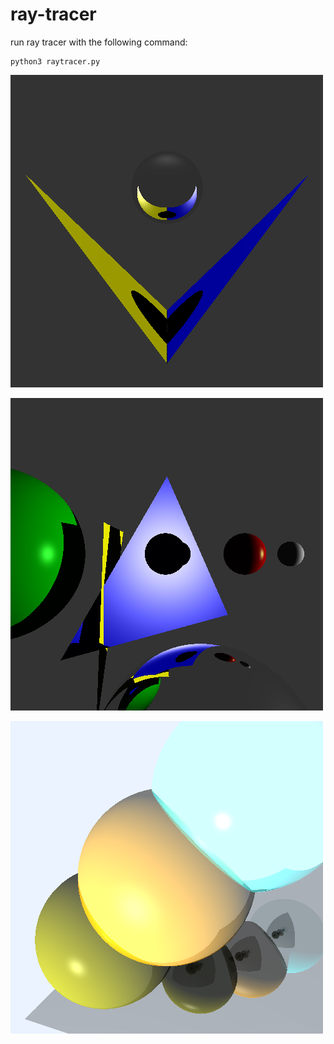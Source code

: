 # ray-tracer
run ray tracer with the following command:
```
python3 raytracer.py
```
![](/scene1.png "scene1")

![](/scene2.png "scene2")

![](/scene3.png "scene3")
